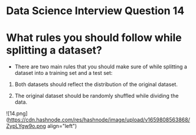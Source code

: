 # Data Science Interview Question 14

# What rules you should follow while splitting a dataset?

- There are two main rules that you should make sure of while splitting a dataset into a training set and a test set:



1. Both datasets should reflect the distribution of the original dataset.

2. The original dataset should be randomly shuffled while dividing the data.


![14.png](https://cdn.hashnode.com/res/hashnode/image/upload/v1659808563868/ZypLYgw9o.png align="left")